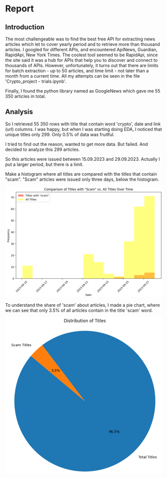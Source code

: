 #        Report

## Introduction

The most challengeable was to find the best free API for extracting news articles which let to cover yearly period and to retrieve more than thousand articles. I googled for different APIs, and encountered ApiNews, Guardian, RapidApi, New York Times. The coolest tool seemed to be RapidApi, since the site said it was a hub for APIs that help you to discover and connect to thousands of APIs. However, unfortunately, it turns out that there are limits for batch extraction - up to 50 articles, and time limit - not later than a month from a current time. All my attempts can be seen in the file 'Сrypto_project - trials.ipynb'.

Finally, I found the python library named as GoogleNews which gave me 55 350 articles in total.

## Analysis

So I retrieved 55 350 rows with title that contain word 'crypto', date and link (url) columns. I was happy, but when I was starting doing EDA, I noticed that unique titles only 299. Only 0.5% of data was fruitful.

I tried to find out the reason, wanted to get more data. But failed. And decided to analyze this 299 articles.

So this articles were issued between 15.09.2023 and 29.09.2023. Actually I put a larger period, but there is a limit.

Make a histogram where all titles are compared with the titles that contain "scam". "Scam" articles were issued only three days, below the histogram.

![histogram](./images/histogram.png)   



To understand the share of 'scam' about articles, I made a pie chart, where we can see that only 3.5% of all articles contain in the title 'scam' word.

![pie-chart](./images/pie-chart.png)
